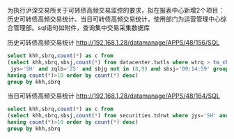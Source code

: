  为执行沪深交易所关于可转债高频交易监控的要求，拟在报表中心新增2个项目：历史可转债高频交易统计、当日可转债高频交易统计，使用部门为运营管理中心综合管理部。sql语句如附件，查询集中交易采集数据库



历史可转债高频交易统计 http://192.168.1.28/datamanage/APPS/48/156/SQL

```sql
select khh,sbrq,count(*) as c from 
(select khh,sbrq,sbsj,count(*) from datacenter.twtls where wtrq > to_char(sysdate-90,'yyyymmdd') and 
 jys='SH' and zqlb='Z5' and sbjg not in (8,9) and sbsj>'09:14:59' group by  khh,sbrq,sbsj 
having count(*)>10 order by count(*) desc)
group by khh,sbrq
```

当日可转债高频交易统计 http://192.168.1.28/datamanage/APPS/48/164/SQL

```sql
select khh,sbrq,count(*) as c from 
(select khh,sbrq,sbsj,count(*) from securities.tdrwt where jys='SH' and zqlb='Z5' and sbjg not in (8,9) and sbsj>'09:14:59' group by  khh,sbrq,sbsj 
having count(*)>10 order by count(*) desc)
group by khh,sbrq
```